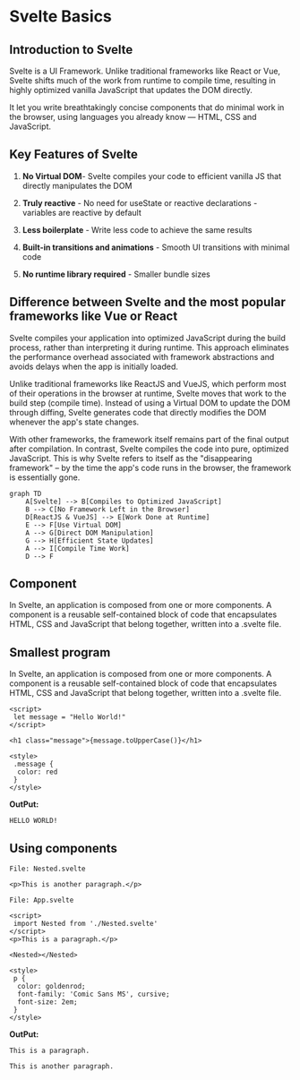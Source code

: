 # Svelte Basics

## **Introduction to Svelte**

Svelte is a UI Framework. Unlike traditional frameworks like React or Vue, Svelte shifts much of the
work from runtime to compile time, resulting in highly optimized vanilla JavaScript that updates the
DOM directly.

It let you write breathtakingly concise components that do minimal work in the browser, using
languages you already know — HTML, CSS and JavaScript.

## Key Features of Svelte

1. **No Virtual DOM**- Svelte compiles your code to efficient vanilla JS that directly manipulates
the DOM

2. **Truly reactive** - No need for useState or reactive declarations - variables are reactive by default

3. **Less boilerplate** - Write less code to achieve the same results

4. **Built-in transitions and animations** - Smooth UI transitions with minimal code

5. **No runtime library required** - Smaller bundle sizes

## Difference between Svelte and the most popular frameworks like Vue or React

Svelte compiles your application into optimized JavaScript during the build process, rather than interpreting
it during runtime. This approach eliminates the performance overhead associated with framework abstractions
and avoids delays when the app is initially loaded.

Unlike traditional frameworks like ReactJS and VueJS, which perform most of their operations in the browser
at runtime, Svelte moves that work to the build step (compile time). Instead of using a Virtual DOM to
update the DOM through diffing, Svelte generates code that directly modifies the DOM whenever the app's
state changes.

With other frameworks, the framework itself remains part of the final output after compilation. In contrast,
Svelte compiles the code into pure, optimized JavaScript. This is why Svelte refers to itself as the
"disappearing framework" – by the time the app's code runs in the browser, the framework is essentially
gone.

```mermaid
graph TD
    A[Svelte] --> B[Compiles to Optimized JavaScript]
    B --> C[No Framework Left in the Browser]
    D[ReactJS & VueJS] --> E[Work Done at Runtime]
    E --> F[Use Virtual DOM]
    A --> G[Direct DOM Manipulation]
    G --> H[Efficient State Updates]
    A --> I[Compile Time Work]
    D --> F
```

## Component

In Svelte, an application is composed from one or more components.
A component is a reusable self-contained block of code that encapsulates HTML, CSS and JavaScript that
belong together, written into a .svelte file.

## Smallest program

In Svelte, an application is composed from one or more components.
A component is a reusable self-contained block of code that encapsulates HTML, CSS and JavaScript that
belong together, written into a .svelte file.

```svelte
<script>
 let message = "Hello World!"
</script>

<h1 class="message">{message.toUpperCase()}</h1>

<style>
 .message {
  color: red
 }
</style>
```

**OutPut:**

```text
HELLO WORLD!
```

## Using components

`File: Nested.svelte`

```svelte
<p>This is another paragraph.</p>
```

`File: App.svelte`

```svelte
<script>
 import Nested from './Nested.svelte'
</script>
<p>This is a paragraph.</p>

<Nested></Nested>

<style>
 p {
  color: goldenrod;
  font-family: 'Comic Sans MS', cursive;
  font-size: 2em;
 }
</style>
```

**OutPut:**

```text
This is a paragraph.

This is another paragraph.
```
